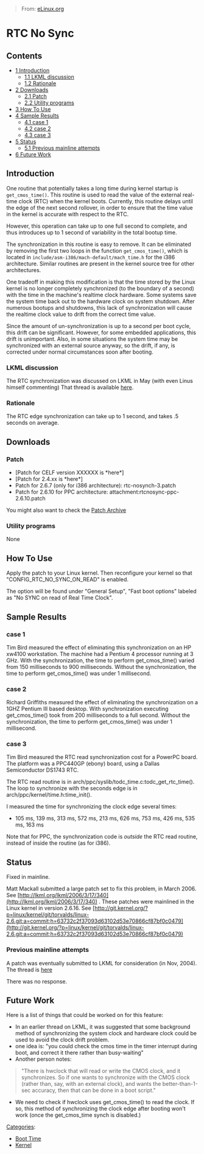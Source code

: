 > From: [eLinux.org](http://eLinux.org/RTC_No_Sync "http://eLinux.org/RTC_No_Sync")


# RTC No Sync



## Contents

-   [1 Introduction](#introduction)
    -   [1.1 LKML discussion](#lkml-discussion)
    -   [1.2 Rationale](#rationale)
-   [2 Downloads](#downloads)
    -   [2.1 Patch](#patch)
    -   [2.2 Utility programs](#utility-programs)
-   [3 How To Use](#how-to-use)
-   [4 Sample Results](#sample-results)
    -   [4.1 case 1](#case-1)
    -   [4.2 case 2](#case-2)
    -   [4.3 case 3](#case-3)
-   [5 Status](#status)
    -   [5.1 Previous mainline attempts](#previous-mainline-attempts)
-   [6 Future Work](#future-work)

## Introduction

One routine that potentially takes a long time during kernel startup is
`get_cmos_time()`. This routine is used to read the value of the
external real-time clock (RTC) when the kernel boots. Currently, this
routine delays until the edge of the next second rollover, in order to
ensure that the time value in the kernel is accurate with respect to the
RTC.

However, this operation can take up to one full second to complete, and
thus introduces up to 1 second of variability in the total bootup time.

The synchronization in this routine is easy to remove. It can be
eliminated by removing the first two loops in the function
`get_cmos_time()`, which is located in
`include/asm-i386/mach-default/mach_time.h` for the i386 architecture.
Similar routines are present in the kernel source tree for other
architectures.

One tradeoff in making this modification is that the time stored by the
Linux kernel is no longer completely synchronized (to the boundary of a
second) with the time in the machine's realtime clock hardware. Some
systems save the system time back out to the hardware clock on system
shutdown. After numerous bootups and shutdowns, this lack of
synchronization will cause the realtime clock value to drift from the
correct time value.

Since the amount of un-synchronization is up to a second per boot cycle,
this drift can be significant. However, for some embedded applications,
this drift is unimportant. Also, in some situations the system time may
be synchronized with an external source anyway, so the drift, if any, is
corrected under normal circumstances soon after booting.

### LKML discussion

The RTC synchronization was discussed on LKML in May (with even Linus
himself commenting) That thread is available
[here](http://groups.google.com/groups?hl==en&lr==&ie==UTF-8&threadm==1To2R-2S7-11%40gated-at.bofh.it&rnum==1&prev==/groups%3Fhl%3Den%26lr%3D%26ie%3DUTF-8%26selm%3D1To2R-2S7-11%40gated-at.bofh.it).

### Rationale

The RTC edge synchronization can take up to 1 second, and takes .5
seconds on average.

## Downloads

### Patch

-   [Patch for CELF version XXXXXX is \*here\*]
-   [Patch for 2.4.xx is \*here\*]
-   Patch for 2.6.7 (only for i386 architecture): rtc-nosynch-3.patch
-   Patch for 2.6.10 for PPC architecture:
    attachment:rtcnosync-ppc-2.6.10.patch

You might also want to check the [Patch
Archive](http://eLinux.org/Patch_Archive "Patch Archive")

### Utility programs

None

## How To Use

Apply the patch to your Linux kernel. Then reconfigure your kernel so
that "CONFIG\_RTC\_NO\_SYNC\_ON\_READ" is enabled.

The option will be found under "General Setup", "Fast boot options"
labeled as "No SYNC on read of Real Time Clock".

## Sample Results

### case 1

Tim Bird measured the effect of eliminating this synchronization on an
HP xw4100 workstation. The machine had a Pentium 4 processor running at
3 GHz. With the synchronization, the time to perform get\_cmos\_time()
varied from 150 milliseconds to 900 milliseconds. Without the
synchronization, the time to perform get\_cmos\_time() was under 1
millisecond.

### case 2

Richard Griffiths measured the effect of eliminating the synchronization
on a 1GHZ Pentium III based desktop. With synchronization executing
get\_cmos\_time() took from 200 milliseconds to a full second. Without
the synchronization, the time to perform get\_cmos\_time() was under 1
millisecond.

### case 3

Tim Bird measured the RTC read synchronization cost for a PowerPC board.
The platform was a PPC440GP (ebony) board, using a Dallas Semiconductor
DS1743 RTC.

The RTC read routine is in
arch/ppc/syslib/todc\_time.c:todc\_get\_rtc\_time(). The loop to
synchronize with the seconds edge is in
arch/ppc/kernel/time.h:time\_init().

I measured the time for synchronizing the clock edge several times:

-   105 ms, 139 ms, 313 ms, 572 ms, 213 ms, 626 ms, 753 ms, 426 ms, 535
    ms, 163 ms

Note that for PPC, the synchronization code is *outside* the RTC read
routine, instead of inside the routine (as for i386).

## Status

Fixed in mainline.

Matt Mackall submitted a large patch set to fix this problem, in March
2006. See
[http://lkml.org/lkml/2006/3/17/340](http://lkml.org/lkml/2006/3/17/340)
. These patches were mainlined in the Linux kernel in version 2.6.16.
See
[http://git.kernel.org/?p=linux/kernel/git/torvalds/linux-2.6.git;a=commit;h=63732c2f37093d63102d53e70866cf87bf0c0479](http://git.kernel.org/?p=linux/kernel/git/torvalds/linux-2.6.git;a=commit;h=63732c2f37093d63102d53e70866cf87bf0c0479)

### Previous mainline attempts

A patch was eventually submitted to LKML for consideration (in Nov,
2004). The thread is
[here](http://groups.google.com/groups?q==rtc+griffiths&hl==en&lr==&selm==2UNgm-6Mu-21%40gated-at.bofh.it&rnum==1)

There was no response.

## Future Work

Here is a list of things that could be worked on for this feature:

-   In an earlier thread on LKML, it was suggested that some background
    method of synchronizing the system clock and hardware clock could be
    used to avoid the clock drift problem.
-   one idea is: "you could check the cmos time in the timer interrupt
    during boot, and correct it there rather than busy-waiting"
-   Another person notes:

> "There is hwclock that will read or write the CMOS clock, and it
> synchronizes. So if one wants to synchronize with the CMOS clock
> (rather than, say, with an external clock), and wants the
> better-than-1-sec accuracy, then that can be done in a boot script."

-   We need to check if hwclock uses get\_cmos\_time() to read the
    clock. If so, this method of synchronizing the clock edge after
    booting won't work (once the get\_cmos\_time synch is disabled.)


[Categories](http://eLinux.org/Special:Categories "Special:Categories"):

-   [Boot Time](http://eLinux.org/Category:Boot_Time "Category:Boot Time")
-   [Kernel](http://eLinux.org/Category:Kernel "Category:Kernel")

